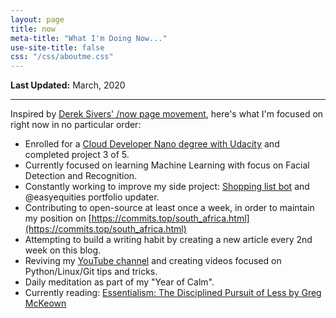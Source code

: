 ```yaml
---
layout: page
title: now
meta-title: "What I'm Doing Now..."
use-site-title: false
css: "/css/aboutme.css"
---
```


**Last Updated:** March, 2020

---

Inspired by [Derek Sivers' /now page movement](https://sivers.org/now3), here's what I'm focused on right now in no particular order:


- Enrolled for a [Cloud Developer Nano degree with Udacity](https://www.udacity.com/course/cloud-developer-nanodegree--nd9990) and completed project 3 of 5.
- Currently focused on learning Machine Learning with focus on Facial Detection and Recognition.
- Constantly working to improve my side project: [Shopping list bot](https://github.com/users/mmphego/projects/1) and @easyequities portfolio updater.
- Contributing to open-source at least once a week, in order to maintain my position on [https://commits.top/south_africa.html](https://commits.top/south_africa.html)
- Attempting to build a writing habit by creating a new article every 2nd week on this blog.
- Reviving my [YouTube channel](https://www.youtube.com/c/MphoMphego1) and creating videos focused on Python/Linux/Git tips and tricks.
- Daily meditation as part of my "Year of Calm".
- Currently reading: [Essentialism: The Disciplined Pursuit of Less
by Greg McKeown
](https://www.goodreads.com/book/show/18077875-essentialism)
